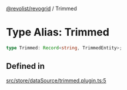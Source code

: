 [@revolist/revogrid](README.md) / Trimmed

# Type Alias: Trimmed

```ts
type Trimmed: Record<string, TrimmedEntity>;
```

## Defined in

[src/store/dataSource/trimmed.plugin.ts:5](https://github.com/revolist/revogrid/blob/08de4537b2052abd86ff4eb5461780401e3c4fcb/src/store/dataSource/trimmed.plugin.ts#L5)
